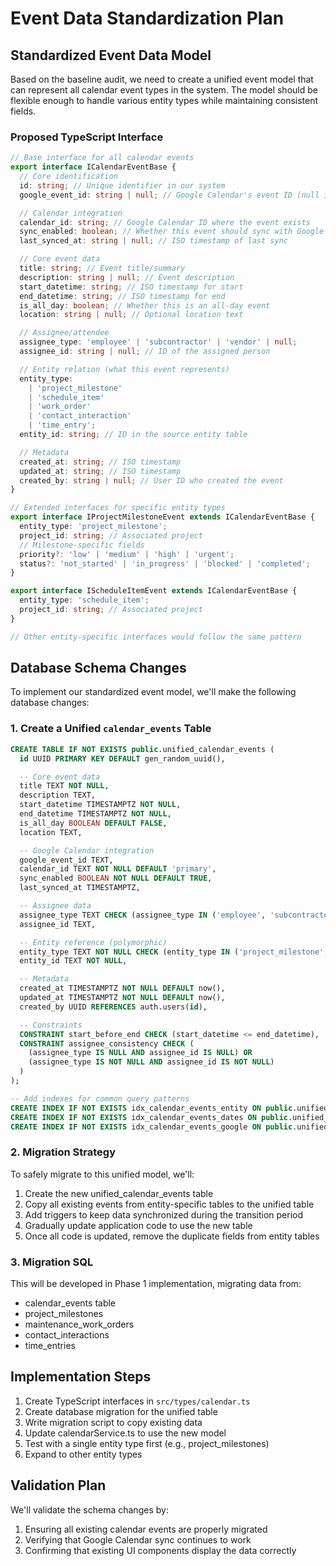 # Event Data Standardization Plan

## Standardized Event Data Model

Based on the baseline audit, we need to create a unified event model that can represent all calendar event types in the system. The model should be flexible enough to handle various entity types while maintaining consistent fields.

### Proposed TypeScript Interface

```typescript
// Base interface for all calendar events
export interface ICalendarEventBase {
  // Core identification
  id: string; // Unique identifier in our system
  google_event_id: string | null; // Google Calendar's event ID (null if not synced)

  // Calendar integration
  calendar_id: string; // Google Calendar ID where the event exists
  sync_enabled: boolean; // Whether this event should sync with Google Calendar
  last_synced_at: string | null; // ISO timestamp of last sync

  // Core event data
  title: string; // Event title/summary
  description: string | null; // Event description
  start_datetime: string; // ISO timestamp for start
  end_datetime: string; // ISO timestamp for end
  is_all_day: boolean; // Whether this is an all-day event
  location: string | null; // Optional location text

  // Assignee/attendee
  assignee_type: 'employee' | 'subcontractor' | 'vendor' | null;
  assignee_id: string | null; // ID of the assigned person

  // Entity relation (what this event represents)
  entity_type:
    | 'project_milestone'
    | 'schedule_item'
    | 'work_order'
    | 'contact_interaction'
    | 'time_entry';
  entity_id: string; // ID in the source entity table

  // Metadata
  created_at: string; // ISO timestamp
  updated_at: string; // ISO timestamp
  created_by: string | null; // User ID who created the event
}

// Extended interfaces for specific entity types
export interface IProjectMilestoneEvent extends ICalendarEventBase {
  entity_type: 'project_milestone';
  project_id: string; // Associated project
  // Milestone-specific fields
  priority?: 'low' | 'medium' | 'high' | 'urgent';
  status?: 'not_started' | 'in_progress' | 'blocked' | 'completed';
}

export interface IScheduleItemEvent extends ICalendarEventBase {
  entity_type: 'schedule_item';
  project_id: string; // Associated project
}

// Other entity-specific interfaces would follow the same pattern
```

## Database Schema Changes

To implement our standardized event model, we'll make the following database changes:

### 1. Create a Unified `calendar_events` Table

```sql
CREATE TABLE IF NOT EXISTS public.unified_calendar_events (
  id UUID PRIMARY KEY DEFAULT gen_random_uuid(),

  -- Core event data
  title TEXT NOT NULL,
  description TEXT,
  start_datetime TIMESTAMPTZ NOT NULL,
  end_datetime TIMESTAMPTZ NOT NULL,
  is_all_day BOOLEAN DEFAULT FALSE,
  location TEXT,

  -- Google Calendar integration
  google_event_id TEXT,
  calendar_id TEXT NOT NULL DEFAULT 'primary',
  sync_enabled BOOLEAN NOT NULL DEFAULT TRUE,
  last_synced_at TIMESTAMPTZ,

  -- Assignee data
  assignee_type TEXT CHECK (assignee_type IN ('employee', 'subcontractor', 'vendor')),
  assignee_id TEXT,

  -- Entity reference (polymorphic)
  entity_type TEXT NOT NULL CHECK (entity_type IN ('project_milestone', 'schedule_item', 'work_order', 'contact_interaction', 'time_entry')),
  entity_id TEXT NOT NULL,

  -- Metadata
  created_at TIMESTAMPTZ NOT NULL DEFAULT now(),
  updated_at TIMESTAMPTZ NOT NULL DEFAULT now(),
  created_by UUID REFERENCES auth.users(id),

  -- Constraints
  CONSTRAINT start_before_end CHECK (start_datetime <= end_datetime),
  CONSTRAINT assignee_consistency CHECK (
    (assignee_type IS NULL AND assignee_id IS NULL) OR
    (assignee_type IS NOT NULL AND assignee_id IS NOT NULL)
  )
);

-- Add indexes for common query patterns
CREATE INDEX IF NOT EXISTS idx_calendar_events_entity ON public.unified_calendar_events(entity_type, entity_id);
CREATE INDEX IF NOT EXISTS idx_calendar_events_dates ON public.unified_calendar_events(start_datetime, end_datetime);
CREATE INDEX IF NOT EXISTS idx_calendar_events_google ON public.unified_calendar_events(google_event_id) WHERE google_event_id IS NOT NULL;
```

### 2. Migration Strategy

To safely migrate to this unified model, we'll:

1. Create the new unified_calendar_events table
2. Copy all existing events from entity-specific tables to the unified table
3. Add triggers to keep data synchronized during the transition period
4. Gradually update application code to use the new table
5. Once all code is updated, remove the duplicate fields from entity tables

### 3. Migration SQL

This will be developed in Phase 1 implementation, migrating data from:

- calendar_events table
- project_milestones
- maintenance_work_orders
- contact_interactions
- time_entries

## Implementation Steps

1. Create TypeScript interfaces in `src/types/calendar.ts`
2. Create database migration for the unified table
3. Write migration script to copy existing data
4. Update calendarService.ts to use the new model
5. Test with a single entity type first (e.g., project_milestones)
6. Expand to other entity types

## Validation Plan

We'll validate the schema changes by:

1. Ensuring all existing calendar events are properly migrated
2. Verifying that Google Calendar sync continues to work
3. Confirming that existing UI components display the data correctly
